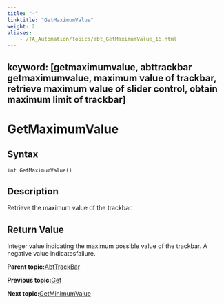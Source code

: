 ```yaml
--- 
title: "-"
linktitle: "GetMaximumValue"
weight: 2
aliases: 
    - /TA_Automation/Topics/abt_GetMaximumValue_16.html
---
```

keyword: [getmaximumvalue, abttrackbar getmaximumvalue, maximum value of trackbar, retrieve maximum value of slider control, obtain maximum limit of trackbar]
---

# GetMaximumValue

## Syntax

`int GetMaximumValue()`

## Description

Retrieve the maximum value of the trackbar.

## Return Value

Integer value indicating the maximum possible value of the trackbar. A negative value indicatesfailure.

**Parent topic:**[AbtTrackBar](/TA_Automation/Topics/abt_AbtTrackBar.html)

**Previous topic:**[Get](/TA_Automation/Topics/abt_Get_16.html)

**Next topic:**[GetMinimumValue](/TA_Automation/Topics/abt_GetMinimumValue_16.html)

